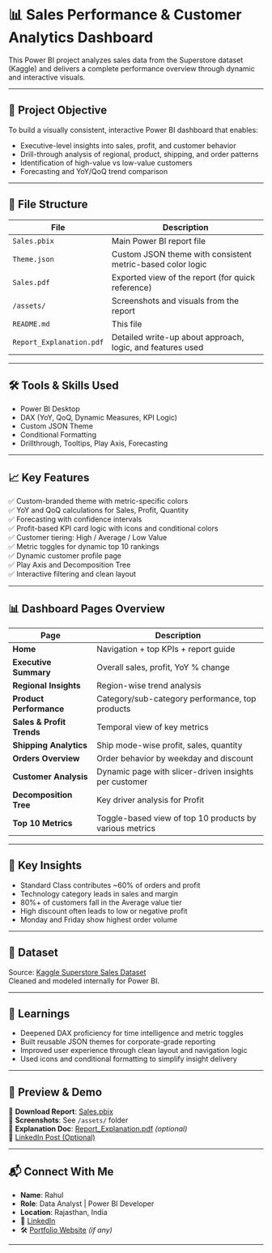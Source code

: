 # 📊 Sales Performance & Customer Analytics Dashboard

This Power BI project analyzes sales data from the Superstore dataset (Kaggle) and delivers a complete performance overview through dynamic and interactive visuals.

---

## 🚀 Project Objective

To build a visually consistent, interactive Power BI dashboard that enables:
- Executive-level insights into sales, profit, and customer behavior
- Drill-through analysis of regional, product, shipping, and order patterns
- Identification of high-value vs low-value customers
- Forecasting and YoY/QoQ trend comparison

---

## 📁 File Structure

| File | Description |
|------|-------------|
| `Sales.pbix` | Main Power BI report file |
| `Theme.json` | Custom JSON theme with consistent metric-based color logic |
| `Sales.pdf` | Exported view of the report (for quick reference) |
| `/assets/` | Screenshots and visuals from the report |
| `README.md` | This file |
| `Report_Explanation.pdf` | Detailed write-up about approach, logic, and features used |

---

## 🛠️ Tools & Skills Used

- Power BI Desktop
- DAX (YoY, QoQ, Dynamic Measures, KPI Logic)
- Custom JSON Theme
- Conditional Formatting
- Drillthrough, Tooltips, Play Axis, Forecasting

---

## 📈 Key Features

✅ Custom-branded theme with metric-specific colors  
✅ YoY and QoQ calculations for Sales, Profit, Quantity  
✅ Forecasting with confidence intervals  
✅ Profit-based KPI card logic with icons and conditional colors  
✅ Customer tiering: High / Average / Low Value  
✅ Metric toggles for dynamic top 10 rankings  
✅ Dynamic customer profile page  
✅ Play Axis and Decomposition Tree  
✅ Interactive filtering and clean layout  

---

## 📊 Dashboard Pages Overview

| Page | Description |
|------|-------------|
| **Home** | Navigation + top KPIs + report guide |
| **Executive Summary** | Overall sales, profit, YoY % change |
| **Regional Insights** | Region-wise trend analysis |
| **Product Performance** | Category/sub-category performance, top products |
| **Sales & Profit Trends** | Temporal view of key metrics |
| **Shipping Analytics** | Ship mode-wise profit, sales, quantity |
| **Orders Overview** | Order behavior by weekday and discount |
| **Customer Analysis** | Dynamic page with slicer-driven insights per customer |
| **Decomposition Tree** | Key driver analysis for Profit |
| **Top 10 Metrics** | Toggle-based view of top 10 products by various metrics |

---

## 📌 Key Insights

- Standard Class contributes ~60% of orders and profit
- Technology category leads in sales and margin
- 80%+ of customers fall in the Average value tier
- High discount often leads to low or negative profit
- Monday and Friday show highest order volume

---

## 📂 Dataset

Source: [Kaggle Superstore Sales Dataset](https://www.kaggle.com/datasets/vivek468/superstore-dataset-final)  
Cleaned and modeled internally for Power BI.

---

## 🧠 Learnings

- Deepened DAX proficiency for time intelligence and metric toggles
- Built reusable JSON themes for corporate-grade reporting
- Improved user experience through clean layout and navigation logic
- Used icons and conditional formatting to simplify insight delivery

---

## 🔗 Preview & Demo

📁 **Download Report**: [Sales.pbix](./Sales.pbix)  
📸 **Screenshots**: See `/assets/` folder  
📄 **Explanation Doc**: [Report_Explanation.pdf](./Report_Explanation.pdf) *(optional)*  
🔗 [LinkedIn Post (Optional)](https://linkedin.com/in/your-profile)

---

## 📬 Connect With Me

- **Name**: Rahul  
- **Role**: Data Analyst | Power BI Developer  
- **Location**: Rajasthan, India  
- 💼 [LinkedIn](https://www.linkedin.com/in/rahul-vashistha-08nov/) 
- 🛠 [Portfolio Website](https://yourportfolio.com) *(if any)*

---

